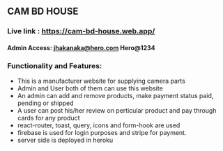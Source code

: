 
## CAM BD HOUSE

### Live link : https://cam-bd-house.web.app/
#### Admin Access: jhakanaka@hero.com Hero@1234
### Functionality and Features:

* This is a manufacturer website for supplying camera parts 
* Admin and User both of them can use this website
* An admin can add and remove products, make payment status paid, pending or shipped
* A user can post his/her review on perticular product and pay through cards for any product
* react-router, toast, query, icons and form-hook are used
* firebase is used for login purposes and stripe for payment.
* server side is deployed in heroku

